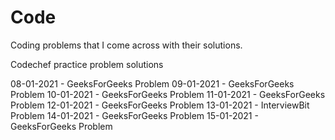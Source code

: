 # Code
Coding problems that I come across with their solutions.

Codechef practice problem solutions

08-01-2021 - GeeksForGeeks Problem
09-01-2021 - GeeksForGeeks Problem
10-01-2021 - GeeksForGeeks Problem
11-01-2021 - GeeksForGeeks Problem
12-01-2021 - GeeksForGeeks Problem
13-01-2021 - InterviewBit Problem
14-01-2021 - GeeksForGeeks Problem
15-01-2021 - GeeksForGeeks Problem
